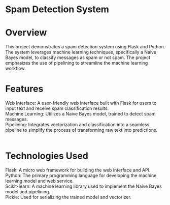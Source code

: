 # Spam Detection System
# Overview
This project demonstrates a spam detection system using Flask and Python. The system leverages machine learning techniques, specifically a Naive Bayes model, to classify messages as spam or not spam. The project emphasizes the use of pipelining to streamline the machine learning workflow.
<br>
# Features
Web Interface: A user-friendly web interface built with Flask for users to input text and receive spam classification results.<br>
Machine Learning: Utilizes a Naive Bayes model, trained to detect spam messages.<br>
Pipelining: Integrates vectorization and classification into a seamless pipeline to simplify the process of transforming raw text into predictions.<br>
<br>
# Technologies Used
Flask: A micro web framework for building the web interface and API.<br>
Python: The primary programming language for developing the machine learning model and web service.<br>
Scikit-learn: A machine learning library used to implement the Naive Bayes model and pipelining.<br>
Pickle: Used for serializing the trained model and vectorizer.
